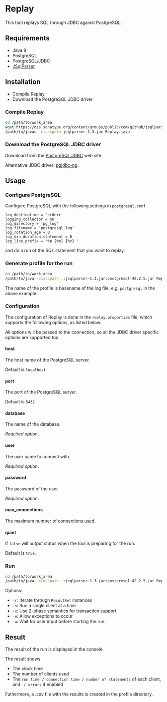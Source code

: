 # Replay

This tool replays SQL through JDBC against PostgreSQL.

## Requirements

* Java 8
* PostgreSQL
* PostgreSQL/JDBC
* [JSqlParser](https://github.com/JSQLParser/JSqlParser/wiki)

## Installation

* Compile Replay
* Download the PostgreSQL JDBC driver

### Compile Replay

```bash
cd /path/to/work_area
wget https://oss.sonatype.org/content/groups/public/com/github/jsqlparser/jsqlparser/1.3/jsqlparser-1.3.jar
/path/to/javac -classpath jsqlparser-1.3.jar Replay.java
```

### Download the PostgreSQL JDBC driver

Download from the [PostgreSQL JDBC](https://jdbc.postgresql.org/download.html) web site.

Alternative JDBC driver: [pgjdbc-ng](http://impossibl.github.io/pgjdbc-ng/).

## Usage

### Configure PostgreSQL

Configure PostgreSQL with the following settings in ```postgresql.conf```

```
log_destination = 'stderr'
logging_collector = on
log_directory = 'pg_log'
log_filename = 'postgresql.log'
log_rotation_age = 0
log_min_duration_statement = 0
log_line_prefix = '%p [%m] [%x] '
```

and do a run of the SQL statement that you want to replay.

### Generate profile for the run

```bash
cd /path/to/work_area
/path/to/java -classpath .:jsqlparser-1.3.jar:postgresql-42.2.5.jar Replay -i postgresql.log
```

The name of the profile is basename of the log file, e.g. ```postgresql``` in the above example.

### Configuration

The configuration of Replay is done in the ```replay.properties``` file, which supports the following
options, as listed below.

All options will be passed to the connection, so all the JDBC driver specific options are supported too.

#### host

The host name of the PostgreSQL server.

Default is ```localhost```

#### port

The port of the PostgreSQL server.

Default is ```5432```

#### database

The name of the database.

*Required option*.

#### user

The user name to connect with.

*Required option*.

#### password

The password of the user.

*Required option*.

#### max_connections

The maximum number of connections used.

#### quiet

If ```false``` will output status when the tool is preparing for the run.

Default is ```true```.

### Run

```bash
cd /path/to/work_area
/path/to/java -classpath .:jsqlparser-1.3.jar:postgresql-42.2.5.jar Replay postgresql
```

Options:

* `-r`: Iterate through `ResultSet` instances
* `-s`: Run a single client at a time
* `-x`: Use 2-phase semantics for transaction support
* `-e`: Allow exceptions to occur
* `-w`: Wait for user input before starting the run

## Result

The result of the run is displayed in the console.

The result shows

* The clock time
* The number of clients used
* The `run time / connection time / number of statements` of each client, and ` / errors` if enabled 

Futhermore, a .csv file with the results is created in the profile directory.
